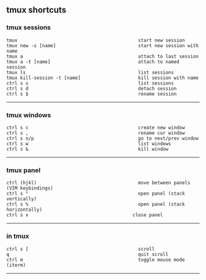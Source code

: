 ## tmux shortcuts
### tmux sessions
```
tmux                                            start new session
tmux new -s [name]                              start new session with name
tmux a                                          attach to last session
tmux a -t [name]                                attach to named session
tmux ls                                         list sessions
tmux kill-session -t [name]                     kill session with name
ctrl s s                                        list sessions
ctrl s d                                        detach session
ctrl s $                                        rename session
```
----------------------------------------------------------------------------------------------------------------

### tmux windows
```
ctrl s c                                        create new window
ctrl s ,                                        rename cur window
ctrl s n/p                                      go to next/prev window
ctrl s w                                        list windows
ctrl s &                                        kill window
```
----------------------------------------------------------------------------------------------------------------

### tmux panel
```
ctrl (hjkl)                                     move between panels (VIM keybindings)
ctrl s "                                        open panel (stack vertically)
ctrl s %                                        open panel (stack horizontally)
ctrl s x                                      close panel
```
----------------------------------------------------------------------------------------------------------------

### in tmux
```
ctrl s [                                        scroll
q                                               quit scroll
ctrl m                                          toggle mouse mode (iterm)
```
----------------------------------------------------------------------------------------------------------------

